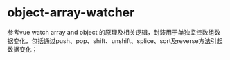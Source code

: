 # object-array-watcher
参考vue watch array and object 的原理及相关逻辑，封装用于单独监控数组数据变化，包括通过push、pop、shift、unshift、splice、sort及reverse方法引起数据变化；

